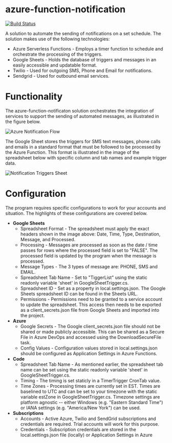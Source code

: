 # azure-function-notification

[![Build Status](https://beckshome.visualstudio.com/azure-function-notification/_apis/build/status/thbst16.azure-function-notification?branchName=main)](https://beckshome.visualstudio.com/azure-function-notification/_build/latest?definitionId=8&branchName=main)

A solution to automate the sending of notifications on a set schedule. The solution makes use of the following technologies:

* Azure Serverless Functions - Employs a timer function to schedule and orchestrate the processing of the triggers.
* Google Sheets - Holds the database of triggers and messages in an easily accessible and updatable format.
* Twilio - Used for outgoing SMS, Phone and Email for notifications.
* Sendgrid - Used for outbound email services.

# Functionality
The azure-function-notificaton solution orchestrates the integration of services to support the sending of automated messages, as illustrated in the figure below.

![Azure Notification Flow](https://s3.amazonaws.com/s3.beckshome.com/20210316-azure-notification-flow.jpg)

The Google Sheet stores the triggers for SMS text messages, phone calls and emails in a standard format that must be followed to be processed by the Azure Function. This format is illustrated in the image of the spreadsheet below with specific column and tab names and example trigger data.

![Notification Triggers Sheet](https://s3.amazonaws.com/s3.beckshome.com/20210316-notification-triggers-sheet.jpg)

# Configuration

The program requires specific configurations to work for your accounts and situation. The highlights of these configurations are covered below.

* **Google Sheets**
  * Spreadsheet Format - The spreadsheet must apply the exact headers shown in the image above: Date, Time, Type, Destination, Message, and Processed.
  * Processing - Messages are processed as soon as the date / time passes for rows where the processed field is set to "FALSE". The processed field is updated by the program when the message is processed.
  * Message Types - The 3 types of message are: PHONE, SMS and EMAIL.
  * Spreadsheet Tab Name - Set to "TiggerList" using the static readonly variable 'sheet' in GoogleSheetTrigger.cs.
  * Spreadsheet ID - Set as a property in local.settings.json. The Google Sheets spreadsheet ID can be found in the Sheets URL.
  * Permissions - Permissions need to be granted to a service account to update the spreadsheet. This access then needs to be exported as a client_secrets.json file from Google Sheets and imported into the project.
* **Azure**
  * Google Secrets - The Google client_secrets.json file should not be shared or made publicly accessible. This can be shared as a Secure File in Azure DevOps and accessed using the DownloadSecureFile task.
  * Config Values - Configuration values stored in local.settings.json should be configured as Application Settings in Azure Functions.
* **Code**
  * Spreadsheet Tab Name - As mentioned earlier, the spreadsheet tab name can be set using the static readonly variable 'sheet' in GoogleSheetTrigger.cs.
  * Timing - The timing is set staticly in a TimerTrigger CronTab value.
  * Time Zones - Processing times are currently set in EST. Times are baselined to UTC and can be set to your timezone with the static variable estZone in GoogleSheetTrigger.cs. Timezone settings are platform agnostic -- either Windows (e.g. "Eastern Standard Time") or IANA settings (e.g. "America/New York") can be used.
* **Subscriptions**
  * Accounts - Active Azure, Twilio and SendGrid subscriptions and credentials are required. Trial accounts will work for this purpose.
  * Credentials - Subscription credentials are stored in the local.settings.json file (locally) or Application Settings in Azure